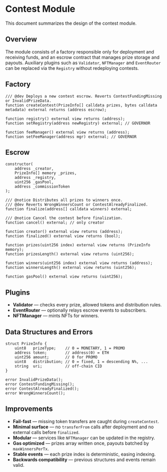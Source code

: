 # Contest Module

This document summarizes the design of the contest module.

## Overview

The module consists of a factory responsible only for deployment and receiving funds, and an escrow contract that manages prize storage and payouts. Auxiliary plugins such as `Validator`, `NFTManager` and `EventRouter` can be replaced via the `Registry` without redeploying contests.

## Factory

```solidity
/// @dev Deploys a new contest escrow. Reverts ContestFundingMissing or InvalidPrizeData.
function createContest(PrizeInfo[] calldata prizes, bytes calldata metadata) external returns (address escrow);

function registry() external view returns (address);
function setRegistry(address newRegistry) external; // GOVERNOR

function feeManager() external view returns (address);
function setFeeManager(address mgr) external; // GOVERNOR
```

## Escrow

```solidity
constructor(
    address _creator,
    PrizeInfo[] memory _prizes,
    address _registry,
    uint256 _gasPool,
    address _commissionToken
);

/// @notice Distributes all prizes to winners once.
/// @dev Reverts WrongWinnersCount or ContestAlreadyFinalized.
function finalize(address[] calldata winners) external;

/// @notice Cancel the contest before finalization.
function cancel() external; // only creator

function creator() external view returns (address);
function finalized() external view returns (bool);

function prizes(uint256 index) external view returns (PrizeInfo memory);
function prizesLength() external view returns (uint256);

function winners(uint256 index) external view returns (address);
function winnersLength() external view returns (uint256);

function gasPool() external view returns (uint256);
```

## Plugins

- **Validator** — checks every prize, allowed tokens and distribution rules.
- **EventRouter** — optionally relays escrow events to subscribers.
- **NFTManager** — mints NFTs for winners.

## Data Structures and Errors

```solidity
struct PrizeInfo {
    uint8   prizeType;    // 0 = MONETARY, 1 = PROMO
    address token;        // address(0) = ETH
    uint256 amount;       // 0 for PROMO
    uint8   distribution; // 0 = fixed, 1 = descending N%, ...
    string  uri;          // off-chain CID
}

error InvalidPrizeData();
error ContestFundingMissing();
error ContestAlreadyFinalized();
error WrongWinnersCount();
```

## Improvements

- **Fail-fast** — missing token transfers are caught during `createContest`.
- **Minimal surface** — no `transferFrom` calls after deployment and no external calls before `finalized`.
- **Modular** — services like `NFTManager` can be updated in the registry.
- **Gas optimized** — prizes array written once, payouts batched by `maxWinnersPerTx`.
- **Stable events** — each prize index is deterministic, easing indexing.
- **Backwards compatibility** — previous structures and events remain valid.
